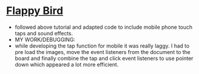 # [Flappy Bird](https://youtu.be/jj5ADM2uywg)
- followed above tutorial and adapted code to include mobile phone touch taps and sound effects. 
- MY WORK/DEBUGGING: 
- while developing the tap function for mobile it was really laggy. I had to pre load the images, move the event listeners from the document to the board and finally combine the tap and click event listeners to use pointer down which appeared a lot more efficient. 